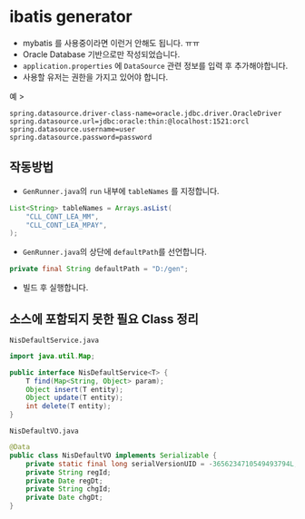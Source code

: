 # ibatis generator

- mybatis 를 사용중이라면 이런거 안해도 됩니다. ㅠㅠ
- Oracle Database 기반으로만 작성되었습니다.
- `application.properties` 에 `DataSource` 관련 정보를 입력 후 추가해야합니다.
- 사용할 유저는 권한을 가지고 있어야 합니다.

예 >
```properties
spring.datasource.driver-class-name=oracle.jdbc.driver.OracleDriver
spring.datasource.url=jdbc:oracle:thin:@localhost:1521:orcl
spring.datasource.username=user
spring.datasource.password=password
```

## 작동방법

- `GenRunner.java`의 `run` 내부에 `tableNames` 를 지정합니다.

```java
List<String> tableNames = Arrays.asList(
    "CLL_CONT_LEA_MM",
    "CLL_CONT_LEA_MPAY",
);
```

- `GenRunner.java`의 상단에 `defaultPath`를 선언합니다.

```java
private final String defaultPath = "D:/gen";
```

- 빌드 후 실행합니다.

## 소스에 포함되지 못한 필요 Class 정리

`NisDefaultService.java`

```java
import java.util.Map;

public interface NisDefaultService<T> {
    T find(Map<String, Object> param);
    Object insert(T entity);
    Object update(T entity);
    int delete(T entity);
}
```

`NisDefaultVO.java`

```java
@Data
public class NisDefaultVO implements Serializable {
    private static final long serialVersionUID = -3656234710549493794L;
    private String regId;
    private Date regDt;
    private String chgId;
    private Date chgDt;
}
```